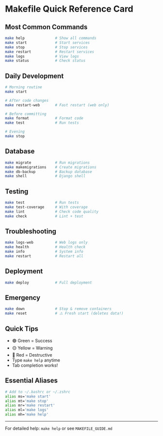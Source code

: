 # Makefile Quick Reference Card

## Most Common Commands

```bash
make help              # Show all commands
make start             # Start services
make stop              # Stop services  
make restart           # Restart services
make logs              # View logs
make status            # Check status
```

## Daily Development

```bash
# Morning routine
make start

# After code changes
make restart-web       # Fast restart (web only)

# Before committing
make format            # Format code
make test              # Run tests

# Evening
make stop
```

## Database

```bash
make migrate           # Run migrations
make makemigrations    # Create migrations
make db-backup         # Backup database
make shell             # Django shell
```

## Testing

```bash
make test              # Run tests
make test-coverage     # With coverage
make lint              # Check code quality
make check             # Lint + test
```

## Troubleshooting

```bash
make logs-web          # Web logs only
make health            # Health check
make info              # System info
make restart           # Restart all
```

## Deployment

```bash
make deploy            # Full deployment
```

## Emergency

```bash
make down              # Stop & remove containers
make reset             # ⚠️ Fresh start (deletes data!)
```

## Quick Tips

- 🟢 Green = Success
- 🟡 Yellow = Warning  
- 🔴 Red = Destructive
- Type `make help` anytime
- Tab completion works!

## Essential Aliases

```bash
# Add to ~/.bashrc or ~/.zshrc
alias ms='make start'
alias mt='make stop'
alias mr='make restart'
alias ml='make logs'
alias mh='make help'
```

---
For detailed help: `make help` or see `MAKEFILE_GUIDE.md`

